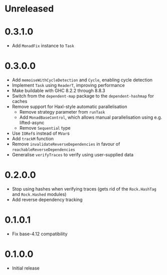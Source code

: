 # Unreleased

# 0.3.1.0

- Add `MonadFix` instance to `Task`

# 0.3.0.0

- Add `memoiseWithCycleDetection` and `Cycle`, enabling cycle detection
- Implement `Task` using `ReaderT`, improving performance
- Make buildable with GHC 8.2.2 through 8.8.3
- Switch from the `dependent-map` package to the `dependent-hashmap` for caches
- Remove support for Haxl-style automatic parallelisation
  * Remove strategy parameter from `runTask`
  * Add `MonadBaseControl`, which allows manual parallelisation using e.g. lifted-async
  * Remove `Sequential` type
- Use `IORef`s instead of `MVar`s
- Add `trackM` function
- Remove `invalidateReverseDependencies` in favour of `reachableReverseDependencies`
- Generalise `verifyTraces` to verify using user-supplied data

# 0.2.0.0

- Stop using hashes when verifying traces (gets rid of the `Rock.HashTag` and `Rock.Hashed` modules)
- Add reverse dependency tracking

# 0.1.0.1

- Fix base-4.12 compatibility

# 0.1.0.0

- Initial release
